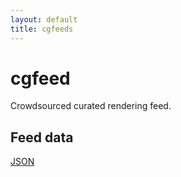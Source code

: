 ```yaml
---
layout: default
title: cgfeeds
---
```

# cgfeed
Crowdsourced curated rendering feed.

## Feed data
[JSON](/data/feeds.json)